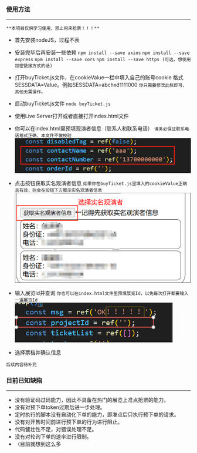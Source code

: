 ### 使用方法
***

`**本项目仅供学习使用，禁止用来抢票！！！** `

- 首先安装nodeJS，过程不表

- 安装完毕后再安装一些依赖
  `npm install --save axios` 
  `npm install --save express`
  `npm install --save cors`
  `npm install --save https (可选，想使用加密链接方式的话)`

- 打开buyTicket.js文件，在cookieValue一栏中填入自己的账号cookie
  格式SESSDATA=Value。例如SESSDATA=abchxd1111000
  `你只需要修改此栏即可，其他无需操作。`

- 启动buyTicket.js文件
  `node buyTicket.js`

- 使用Live Server打开或者直接打开index.html文件


- 你可以在index.html里预填观演者信息（联系人和联系电话）
  `请务必保证联系电话格式正确，本文件不做校验`
  ![img](./img/editContact.png "img")

- 点击按钮获取实名观演者信息
  `如果你在buyTicket.js里填入的cookieValue正确且有效，则会在按钮下方展示实名观演者信息`
  ![img](./img/realnameList.png "img")

- 输入展览Id并查询
  `你也可以在index.html文件里预填展览Id，以免每次打开都要输入一遍展览Id`
    ![img](./img/evId.png "img")

- 选择票档并确认信息

`后续内容待补充`

### 目前已知缺陷
***
  - 没有验证码过码能力，因此不具备在热门的展览上准点抢票的能力。
  - 没有对预下单token过期后进一步处理。
  - 定时执行的脚本没有自动化下单的能力，即准点后只执行预下单的请求。
  - 没有对开售时间前进行预下单的行为进行阻止。
  - 代码健壮性不足，对错误处理不足。
  - 没有对轮询下单的速率进行限制。
  - （目前就想到这么多